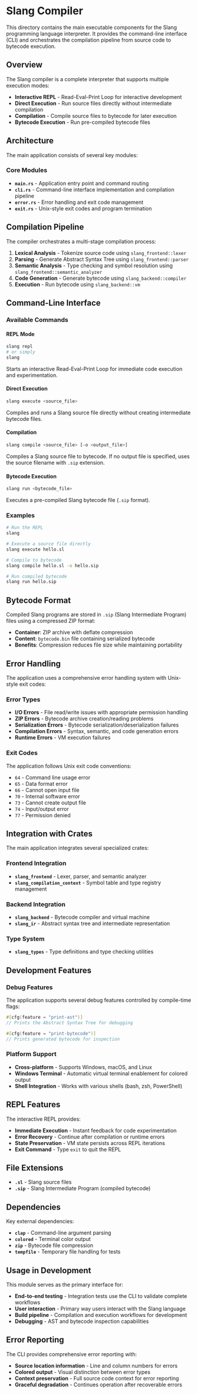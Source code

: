 # Slang Compiler

This directory contains the main executable components for the Slang programming language interpreter. It provides the command-line interface (CLI) and orchestrates the compilation pipeline from source code to bytecode execution.

## Overview

The Slang compiler is a complete interpreter that supports multiple execution modes:

- **Interactive REPL** - Read-Eval-Print Loop for interactive development
- **Direct Execution** - Run source files directly without intermediate compilation
- **Compilation** - Compile source files to bytecode for later execution
- **Bytecode Execution** - Run pre-compiled bytecode files

## Architecture

The main application consists of several key modules:

### Core Modules

- **`main.rs`** - Application entry point and command routing
- **`cli.rs`** - Command-line interface implementation and compilation pipeline
- **`error.rs`** - Error handling and exit code management  
- **`exit.rs`** - Unix-style exit codes and program termination

## Compilation Pipeline

The compiler orchestrates a multi-stage compilation process:

1. **Lexical Analysis** - Tokenize source code using `slang_frontend::lexer`
2. **Parsing** - Generate Abstract Syntax Tree using `slang_frontend::parser`
3. **Semantic Analysis** - Type checking and symbol resolution using `slang_frontend::semantic_analyzer`
4. **Code Generation** - Generate bytecode using `slang_backend::compiler`
5. **Execution** - Run bytecode using `slang_backend::vm`

## Command-Line Interface

### Available Commands

#### REPL Mode

```bash
slang repl
# or simply
slang
```

Starts an interactive Read-Eval-Print Loop for immediate code execution and experimentation.

#### Direct Execution

```bash
slang execute <source_file>
```

Compiles and runs a Slang source file directly without creating intermediate bytecode files.

#### Compilation

```bash
slang compile <source_file> [-o <output_file>]
```

Compiles a Slang source file to bytecode. If no output file is specified, uses the source filename with `.sip` extension.

#### Bytecode Execution

```bash
slang run <bytecode_file>
```

Executes a pre-compiled Slang bytecode file (`.sip` format).

### Examples

```bash
# Run the REPL
slang

# Execute a source file directly
slang execute hello.sl

# Compile to bytecode
slang compile hello.sl -o hello.sip

# Run compiled bytecode
slang run hello.sip
```

## Bytecode Format

Compiled Slang programs are stored in `.sip` (Slang Intermediate Program) files using a compressed ZIP format:

- **Container**: ZIP archive with deflate compression
- **Content**: `bytecode.bin` file containing serialized bytecode
- **Benefits**: Compression reduces file size while maintaining portability

## Error Handling

The application uses a comprehensive error handling system with Unix-style exit codes:

### Error Types

- **I/O Errors** - File read/write issues with appropriate permission handling
- **ZIP Errors** - Bytecode archive creation/reading problems
- **Serialization Errors** - Bytecode serialization/deserialization failures
- **Compilation Errors** - Syntax, semantic, and code generation errors
- **Runtime Errors** - VM execution failures

### Exit Codes

The application follows Unix exit code conventions:

- `64` - Command line usage error
- `65` - Data format error
- `66` - Cannot open input file
- `70` - Internal software error
- `73` - Cannot create output file
- `74` - Input/output error
- `77` - Permission denied

## Integration with Crates

The main application integrates several specialized crates:

### Frontend Integration

- **`slang_frontend`** - Lexer, parser, and semantic analyzer
- **`slang_compilation_context`** - Symbol table and type registry management

### Backend Integration  

- **`slang_backend`** - Bytecode compiler and virtual machine
- **`slang_ir`** - Abstract syntax tree and intermediate representation

### Type System

- **`slang_types`** - Type definitions and type checking utilities

## Development Features

### Debug Features

The application supports several debug features controlled by compile-time flags:

```rust
#[cfg(feature = "print-ast")]
// Prints the Abstract Syntax Tree for debugging

#[cfg(feature = "print-bytecode")]  
// Prints generated bytecode for inspection
```

### Platform Support

- **Cross-platform** - Supports Windows, macOS, and Linux
- **Windows Terminal** - Automatic virtual terminal enablement for colored output
- **Shell Integration** - Works with various shells (bash, zsh, PowerShell)

## REPL Features

The interactive REPL provides:

- **Immediate Execution** - Instant feedback for code experimentation
- **Error Recovery** - Continue after compilation or runtime errors
- **State Preservation** - VM state persists across REPL iterations
- **Exit Command** - Type `exit` to quit the REPL

## File Extensions

- **`.sl`** - Slang source files
- **`.sip`** - Slang Intermediate Program (compiled bytecode)

## Dependencies

Key external dependencies:

- **`clap`** - Command-line argument parsing
- **`colored`** - Terminal color output
- **`zip`** - Bytecode file compression
- **`tempfile`** - Temporary file handling for tests

## Usage in Development

This module serves as the primary interface for:

- **End-to-end testing** - Integration tests use the CLI to validate complete workflows
- **User interaction** - Primary way users interact with the Slang language
- **Build pipeline** - Compilation and execution workflows for development
- **Debugging** - AST and bytecode inspection capabilities

## Error Reporting

The CLI provides comprehensive error reporting with:

- **Source location information** - Line and column numbers for errors
- **Colored output** - Visual distinction between error types
- **Context preservation** - Full source code context for error reporting
- **Graceful degradation** - Continues operation after recoverable errors
